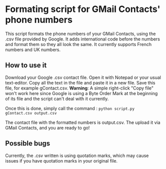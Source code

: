 Formating script for GMail Contacts' phone numbers
========================
This script formats the phone numbers of your GMail Contacts, using the .csv file provided by Google. It adds international code before the numbers and format them so they all look the same. It currently supports French numbers and UK numbers.

How to use it
---------------
Download your Google .csv contact file. Open it with Notepad or your usual text-editor. Copy all the text in the file and paste it in a new file. Save this file, for example gContact.csv. **Warning**: A simple right-click "Copy file" won't work here since Google is using a Byte Order Mark at the beginning of its file and the script can't deal with it currently.

Once this is done, simply call the command : `python script.py gContact.csv output.csv`

The contact file with the formatted numbers is output.csv. The upload it via GMail Contacts, and you are ready to go!

Possible bugs
---------------------
Currently, the .csv written is using quotation marks, which may cause issues if you have quotation marks in your original file.